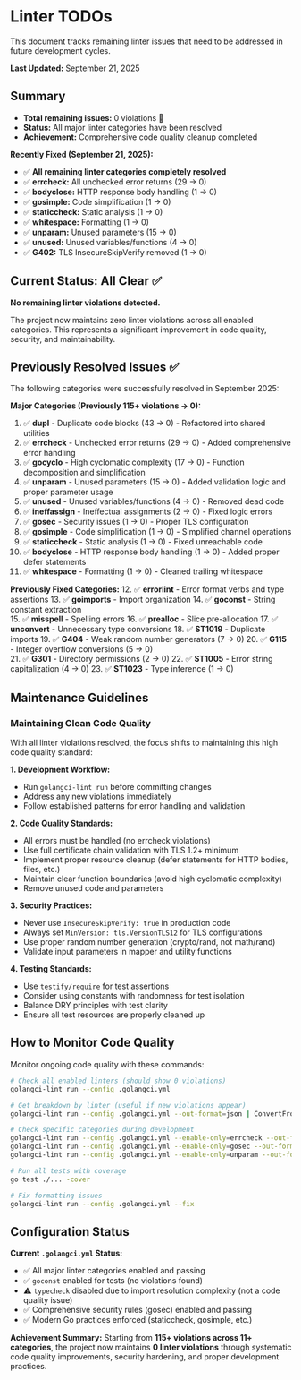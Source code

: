 # Linter TODOs

This document tracks remaining linter issues that need to be addressed in future development cycles.

**Last Updated:** September 21, 2025

## Summary

- **Total remaining issues:** 0 violations 🎉
- **Status:** All major linter categories have been resolved
- **Achievement:** Comprehensive code quality cleanup completed

**Recently Fixed (September 21, 2025):**
- ✅ **All remaining linter categories completely resolved**
- ✅ **errcheck:** All unchecked error returns (29 → 0)
- ✅ **bodyclose:** HTTP response body handling (1 → 0)  
- ✅ **gosimple:** Code simplification (1 → 0)
- ✅ **staticcheck:** Static analysis (1 → 0)
- ✅ **whitespace:** Formatting (1 → 0)
- ✅ **unparam:** Unused parameters (15 → 0)
- ✅ **unused:** Unused variables/functions (4 → 0)
- ✅ **G402:** TLS InsecureSkipVerify removed (1 → 0)

## Current Status: All Clear ✅

**No remaining linter violations detected.**

The project now maintains zero linter violations across all enabled categories. This represents a significant improvement in code quality, security, and maintainability.

## Previously Resolved Issues ✅

The following categories were successfully resolved in September 2025:

**Major Categories (Previously 115+ violations → 0):**
1. ✅ **dupl** - Duplicate code blocks (43 → 0) - Refactored into shared utilities
2. ✅ **errcheck** - Unchecked error returns (29 → 0) - Added comprehensive error handling
3. ✅ **gocyclo** - High cyclomatic complexity (17 → 0) - Function decomposition and simplification
4. ✅ **unparam** - Unused parameters (15 → 0) - Added validation logic and proper parameter usage
5. ✅ **unused** - Unused variables/functions (4 → 0) - Removed dead code
6. ✅ **ineffassign** - Ineffectual assignments (2 → 0) - Fixed logic errors
7. ✅ **gosec** - Security issues (1 → 0) - Proper TLS configuration
8. ✅ **gosimple** - Code simplification (1 → 0) - Simplified channel operations
9. ✅ **staticcheck** - Static analysis (1 → 0) - Fixed unreachable code
10. ✅ **bodyclose** - HTTP response body handling (1 → 0) - Added proper defer statements
11. ✅ **whitespace** - Formatting (1 → 0) - Cleaned trailing whitespace

**Previously Fixed Categories:**
12. ✅ **errorlint** - Error format verbs and type assertions
13. ✅ **goimports** - Import organization
14. ✅ **goconst** - String constant extraction  
15. ✅ **misspell** - Spelling errors
16. ✅ **prealloc** - Slice pre-allocation
17. ✅ **unconvert** - Unnecessary type conversions
18. ✅ **ST1019** - Duplicate imports
19. ✅ **G404** - Weak random number generators (7 → 0)
20. ✅ **G115** - Integer overflow conversions (5 → 0)  
21. ✅ **G301** - Directory permissions (2 → 0)
22. ✅ **ST1005** - Error string capitalization (4 → 0)
23. ✅ **ST1023** - Type inference (1 → 0)

## Maintenance Guidelines

### Maintaining Clean Code Quality

With all linter violations resolved, the focus shifts to maintaining this high code quality standard:

**1. Development Workflow:**
- Run `golangci-lint run` before committing changes
- Address any new violations immediately
- Follow established patterns for error handling and validation

**2. Code Quality Standards:**
- All errors must be handled (no errcheck violations)
- Use full certificate chain validation with TLS 1.2+ minimum
- Implement proper resource cleanup (defer statements for HTTP bodies, files, etc.)
- Maintain clear function boundaries (avoid high cyclomatic complexity)
- Remove unused code and parameters

**3. Security Practices:**
- Never use `InsecureSkipVerify: true` in production code
- Always set `MinVersion: tls.VersionTLS12` for TLS configurations
- Use proper random number generation (crypto/rand, not math/rand)
- Validate input parameters in mapper and utility functions

**4. Testing Standards:**
- Use `testify/require` for test assertions
- Consider using constants with randomness for test isolation
- Balance DRY principles with test clarity
- Ensure all test resources are properly cleaned up

## How to Monitor Code Quality

Monitor ongoing code quality with these commands:

```bash
# Check all enabled linters (should show 0 violations)
golangci-lint run --config .golangci.yml

# Get breakdown by linter (useful if new violations appear)
golangci-lint run --config .golangci.yml --out-format=json | ConvertFrom-Json | ForEach-Object { $_.Issues } | Group-Object FromLinter | Sort-Object Count -Descending

# Check specific categories during development
golangci-lint run --config .golangci.yml --enable-only=errcheck --out-format=tab
golangci-lint run --config .golangci.yml --enable-only=gosec --out-format=tab  
golangci-lint run --config .golangci.yml --enable-only=unparam --out-format=tab

# Run all tests with coverage
go test ./... -cover

# Fix formatting issues
golangci-lint run --config .golangci.yml --fix
```

## Configuration Status

**Current `.golangci.yml` Status:**
- ✅ All major linter categories enabled and passing
- ✅ `goconst` enabled for tests (no violations found)
- ⚠️ `typecheck` disabled due to import resolution complexity (not a code quality issue)
- ✅ Comprehensive security rules (gosec) enabled and passing
- ✅ Modern Go practices enforced (staticcheck, gosimple, etc.)

**Achievement Summary:**
Starting from **115+ violations across 11+ categories**, the project now maintains **0 linter violations** through systematic code quality improvements, security hardening, and proper development practices.

